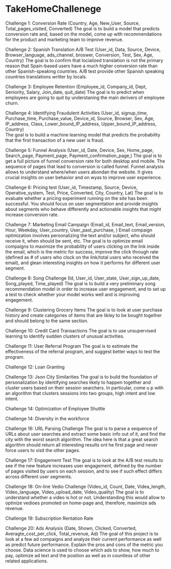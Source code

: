 # TakeHomeChallenege

Challenge 1: Conversion Rate (Country, Age, New_User, Source, Total_pages_visited, Converted)
             The goal is to build a model that predicts conversion rate and, based on the model, come up with recommendations for 
             the product and marketing team to improve revenue.
             
Challenge 2: Spanish Translation A/B Test (User_id, Data, Source, Device, Browser_language, ads_channel, broswer, Conversion, Test, 
             Sex, Age, Country)
             The goal is to confirm that locialized translation is not the primary reason that Spain-based users have a much higher 
             conversion rate than other Spanish-speaking countries. A/B test provide other Spanish speaking countries translations 
             writter by locals. 
             
Challenge 3: Employee Retention (Employee_id, Company_id, Dept, Seniority, Salary, Join_date, quit_date)
             The goal is to predict when employees are going to quit by understaning the main derivers of employee churn. 
             
Challenge 4: Identifying Fraudulent Activities (User_id, signup_time, Purchase_time, Purchase_value, Device_id, Source, Browser, Sex,
             Age, IP_address, Class, Lower_bound_IP_address, Upper_bound_IP_address, Country)            
             The goal is to build a machine learning model that predicts the probability that the first transaction of a new user is                  fraud.

Challenge 5: Funnel Analysis (User_id, Date, Device, Sex, Home_page, Search_page, Payment_page, Payment_confirmation_page,)
             The goal is to get a full picture of funnel conversion rate for both desktop and mobile. The sequence of pages that lead 
             to conversion is called funnel. Funnel analysis allows to understand where/when users abondan the website. It gives crucial
             insights on user behavior and on wyas to improve user experience.

Challenge 6: Pricing test (User_id, Timestamp, Source, Device, Operative_system, Test, Price, Converted, City, Country, Lat)
             The goal is to evaluate whether a pricing experiment running on the site has been successful. You should focus on user                  segmentation and provide insights about segments who behave differently and actionable insights that might increase                      conversion rate.

Challenge 7: Marketing Email Campaign (Email_id, Email_text, Email_version, Hour, Weekday, User_country, User_past_purchase, )
             Email compaign optimization involves personalizing the text and/or subject, who should receive it, when should be sent,                  etc. The goal is to optimize email compaigns to maximize the probability of users clicking on the link inside the email,                which is the metric for success, improve the click through rate (defined as # of users who clock on the link/total users                who received the email), and glean interesting insights on how it performs for different user segment. 
             
Challenge 8: Song Challenge (Id, User_id, User_state, User_sign_up_date, Song_played, Time_played)
             The goal is to build a very preliminary song recommendation model in order to increase user engagement, and to set up a 
             test to check whether your model works well and is improving engagement.
             
Challenge 9: Clustering Grocery Items
             The goal is to look at user purchase history and create categories of items that are likley to be bought together and                    should belong to the same section. 
             
Challenge 10: Credit Card Transactions
              The goal is to use unsupervised learning to identify sudden clusters of unusual activities. 
              
Challenge 11: User Referral Program 
              The goal is to estimate the effectiveness of the referral program, and suggest better ways to test the program.
              
Challenge 12: Loan Granting 

Challenge 13: Json City Similarities 
              The goal is to build the foundation of personalization by identifying searches likely to happen together and cluster users               based on their session searchers. In particular, come u p with an algorithm that clusters sessions into two groups, high                 intent and low intent. 
              
Challenge 14: Optimization of Employee Shuttle 

Challenge 14: Diversity in the workforce 

Challenge 16: URL Parsing Challenge 
              The goal is to parse a sequence of URLs about user searches and extract some basic info out of it, and find the city with               the worst search algorithm. The idea here is that a great search algorithm should return all interesting results ont he                 first page and never force users to visit the other pages. 
              
Challenge 17: Engagement Test 
              The goal is to look at the A/B test results to see if the new feature increases user engagement, defined by the number of               pages visited by users on each session, and to see if such effect differs across different user segments. 
              
Challenge 18: On-line Vedio Challenge (Video_id, Count, Date, Videa_length, Video_language, Video_upload_date, Video_quality)
              The goal is to understand whether a video is hot or not. Understanding this would allow to optinize vedioes promoted on
              home-page and, therefore, maximize ads revenue. 
              
Challenge 19: Subscription Rentation Rate 

Challenge 20: Ads Analysis (Date, Shown, Clicked, Converted, Averagte_cost_per_click, Total_revenue, Ad)
              The goal of this project is to look at a few ad compaigns and analyze their current performance as well as predict future 
              performance. Explain the pros and cons of the metric you choose. Data science is used to choose which ads to show, how                   much to pay, optimize ad text and the position as well as in countless of other related applications. 
             













